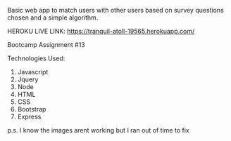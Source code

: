 Basic web app to match users with other users based on survey questions chosen and a simple algorithm.

HEROKU LIVE LINK: https://tranquil-atoll-19565.herokuapp.com/

Bootcamp Assignment #13

Technologies Used:
1) Javascript
2) Jquery
3) Node
4) HTML
5) CSS
6) Bootstrap
7) Express

p.s. I know the images arent working but I ran out of time to fix
